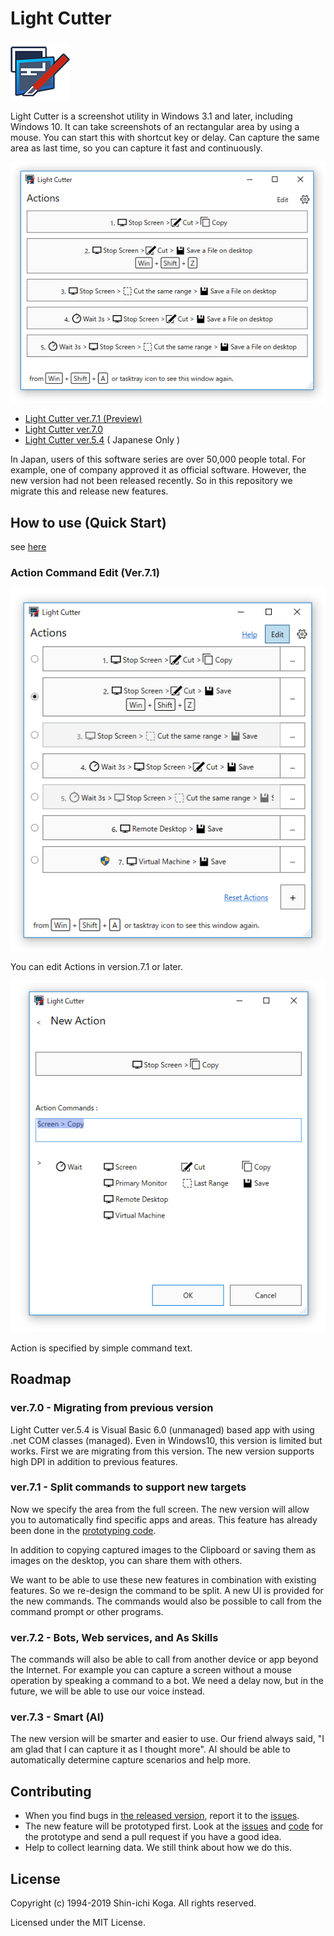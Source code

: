 # Light Cutter

![Light Cutter](HowToUse/images/LightCutter7.png) 

Light Cutter is a screenshot utility in Windows 3.1 and later, including Windows 10.
It can take screenshots of an rectangular area by using a mouse.
You can start this with shortcut key or delay.
Can capture the same area as last time, so you can capture it fast and continuously.

 ![Action Panel](HowToUse/images/ActionPanel.png)

 - [Light Cutter ver.7.1 (Preview)](https://github.com/surviveplus/Light-Cutter/releases)
 - [Light Cutter ver.7.0](https://github.com/surviveplus/Light-Cutter/releases/tag/ver.7.0.33.18)
 - [Light Cutter ver.5.4](
http://www.surviveplus.net/ja/archives/24
) ( Japanese Only )


In Japan, users of this software series are over 50,000 people total. For example, one of company approved it as official software.
However, the new version had not been released recently. So in this repository we migrate this and release new features.

## How to use (Quick Start)
see [here](HowToUse/HowToUse.md)

### Action Command Edit (Ver.7.1)

![Action Panel Edit](HowToUse/images/ActionPanelEdit2.png)

You can edit Actions in version.7.1 or later. 

![Action Edit](HowToUse/images/ActionEdit.png)

Action is specified by simple command text.

## Roadmap
### ver.7.0 - Migrating from previous version
Light Cutter ver.5.4 is Visual Basic 6.0 (unmanaged) based app with using .net COM classes (managed).
Even in Windows10, this version is limited but works.
First we are migrating from this version.
The new version supports high DPI in addition to previous features.

### ver.7.1 - Split commands to support new targets
Now we specify the area from the full screen.
The new version will allow you to automatically find specific apps and areas.
This feature has already been done in the [prototyping code](https://github.com/surviveplus/Light-Cutter/tree/master/prototype/InsiderCutterPrototype).

In addition to copying captured images to the Clipboard or saving them as images on the desktop, you can share them with others.

We want to be able to use these new features in combination with existing features. So we re-design the command to be split.
A new UI is provided for the new commands.
The commands would also be possible to call from the command prompt or other programs.

### ver.7.2 - Bots, Web services, and As Skills
The commands will also be able to call from another device or app beyond the Internet.
For example you can capture a screen without a mouse operation by speaking a command to a bot.
We need a delay now, but in the future, we will be able to use our voice instead.

### ver.7.3 - Smart (AI)
The new version will be smarter and easier to use.
Our friend always said, "I am glad that I can capture it as I thought more".
AI should be able to automatically determine capture scenarios and help more.


## Contributing
 - When you find bugs in [the released version](https://github.com/surviveplus/Light-Cutter/releases), report it to the [issues](https://github.com/surviveplus/Light-Cutter/issues).
 - The new feature will be prototyped first. 
 Look at the [issues](https://github.com/surviveplus/Light-Cutter/issues) and [code](https://github.com/surviveplus/Light-Cutter/tree/master/prototype) for the prototype and send a pull request if you have a good idea. 
 - Help to collect learning data. We still think about how we do this.

## License
Copyright (c) 1994-2019 Shin-ichi Koga. All rights reserved.

Licensed under the MIT License.